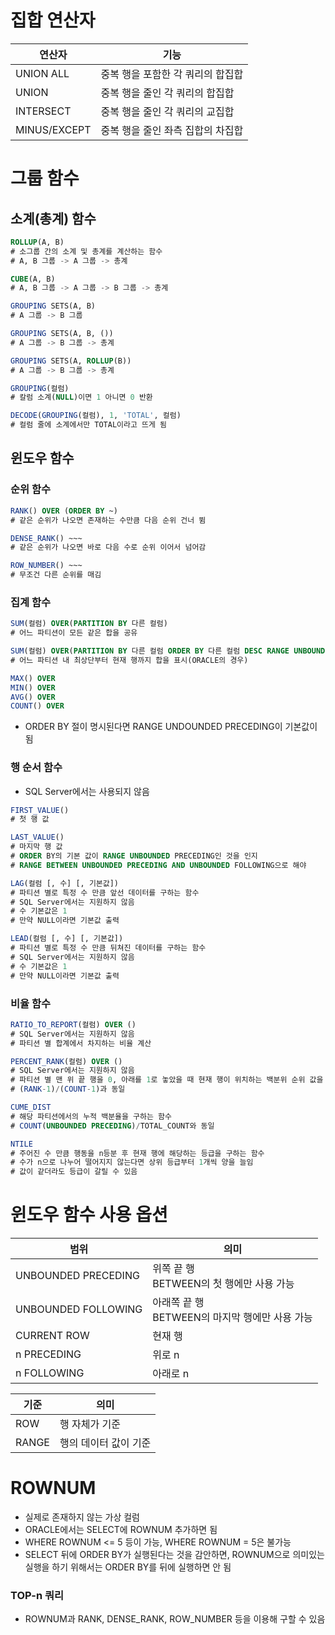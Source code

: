 # 집합 연산자

| 연산자       | 기능                              |
| ------------ | --------------------------------- |
| UNION ALL    | 중복 행을 포함한 각 쿼리의 합집합 |
| UNION        | 중복 행을 줄인 각 쿼리의 합집합   |
| INTERSECT    | 중복 행을 줄인 각 쿼리의 교집합   |
| MINUS/EXCEPT | 중복 행을 줄인 좌측 집합의 차집합 |



# 그룹 함수

## 소계(총계) 함수

```sql
ROLLUP(A, B)
# 소그룹 간의 소계 및 총계를 계산하는 함수
# A, B 그룹 -> A 그룹 -> 총계

CUBE(A, B)
# A, B 그룹 -> A 그룹 -> B 그룹 -> 총계

GROUPING SETS(A, B)
# A 그룹 -> B 그룹

GROUPING SETS(A, B, ())
# A 그룹 -> B 그룹 -> 총계

GROUPING SETS(A, ROLLUP(B))
# A 그룹 -> B 그룹 -> 총계

GROUPING(컬럼)
# 칼럼 소계(NULL)이면 1 아니면 0 반환

DECODE(GROUPING(컬럼), 1, 'TOTAL', 컬럼)
# 컬럼 줄에 소계에서만 TOTAL이라고 뜨게 됨
```



## 윈도우 함수

### 순위 함수

```sql
RANK() OVER (ORDER BY ~)
# 같은 순위가 나오면 존재하는 수만큼 다음 순위 건너 뜀

DENSE_RANK() ~~~
# 같은 순위가 나오면 바로 다음 수로 순위 이어서 넘어감

ROW_NUMBER() ~~~
# 무조건 다른 순위를 매김
```



### 집계 함수

```sql
SUM(컬럼) OVER(PARTITION BY 다른 컬럼)
# 어느 파티션이 모든 같은 합을 공유

SUM(컬럼) OVER(PARTITION BY 다른 컬럼 ORDER BY 다른 컬럼 DESC RANGE UNBOUNDED PRECEDING)
# 어느 파티션 내 최상단부터 현재 행까지 합을 표시(ORACLE의 경우)

MAX() OVER
MIN() OVER
AVG() OVER
COUNT() OVER
```

- ORDER BY 절이 명시된다면 RANGE UNDOUNDED PRECEDING이 기본값이 됨



### 행 순서 함수

- SQL Server에서는 사용되지 않음

```sql
FIRST_VALUE()
# 첫 행 값

LAST_VALUE()
# 마지막 행 값
# ORDER BY의 기본 값이 RANGE UNBOUNDED PRECEDING인 것을 인지
# RANGE BETWEEN UNBOUNDED PRECEDING AND UNBOUNDED FOLLOWING으로 해야

LAG(컬럼 [, 수] [, 기본값])
# 파티션 별로 특정 수 만큼 앞선 데이터를 구하는 함수
# SQL Server에서는 지원하지 않음
# 수 기본값은 1
# 만약 NULL이라면 기본값 출력

LEAD(컬럼 [, 수] [, 기본값])
# 파티션 별로 특정 수 만큼 뒤쳐진 데이터를 구하는 함수
# SQL Server에서는 지원하지 않음
# 수 기본값은 1
# 만약 NULL이라면 기본값 출력
```



### 비율 함수

```sql
RATIO_TO_REPORT(컬럼) OVER ()
# SQL Server에서는 지원하지 않음
# 파티션 별 합계에서 차지하는 비율 계산

PERCENT_RANK(컬럼) OVER ()
# SQL Server에서는 지원하지 않음
# 파티션 별 맨 위 끝 행을 0, 아래를 1로 놓았을 때 현재 행이 위치하는 백분위 순위 값을 구하는 함수
# (RANK-1)/(COUNT-1)과 동일

CUME_DIST
# 해당 파티션에서의 누적 백분율을 구하는 함수
# COUNT(UNBOUNDED PRECEDING)/TOTAL_COUNT와 동일

NTILE
# 주어진 수 만큼 행동을 n등분 후 현재 행에 해당하는 등급을 구하는 함수
# 수가 n으로 나누어 떨어지지 않는다면 상위 등급부터 1개씩 양을 늘임
# 값이 같더라도 등급이 갈릴 수 있음
```





# 윈도우 함수 사용 옵션

| 범위                | 의미                                                |
| ------------------- | --------------------------------------------------- |
| UNBOUNDED PRECEDING | 위쪽 끝 행<br />BETWEEN의 첫 행에만 사용 가능       |
| UNBOUNDED FOLLOWING | 아래쪽 끝 행<br />BETWEEN의 마지막 행에만 사용 가능 |
| CURRENT ROW         | 현재 행                                             |
| n PRECEDING         | 위로 n                                              |
| n FOLLOWING         | 아래로 n                                            |

| 기준  | 의미                  |
| ----- | --------------------- |
| ROW   | 행 자체가 기준        |
| RANGE | 행의 데이터 값이 기준 |



# ROWNUM

- 실제로 존재하지 않는 가상 컬럼
- ORACLE에서는 SELECT에 ROWNUM 추가하면 됨
- WHERE ROWNUM <= 5 등이 가능, WHERE ROWNUM = 5은 불가능
- SELECT 뒤에 ORDER BY가 실행된다는 것을 감안하면, ROWNUM으로 의미있는 실행을 하기 위해서는 ORDER BY를 뒤에 실행하면 안 됨

### TOP-n 쿼리

- ROWNUM과 RANK, DENSE_RANK, ROW_NUMBER 등을 이용해 구할 수 있음